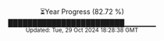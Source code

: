 <p align="center">
⏳Year Progress (82.72 %) <br>
████████████████████████▁▁▁▁▁▁ <br>
<sub>Updated: Tue, 29 Oct 2024 18:28:38 GMT</sub>
</p>

